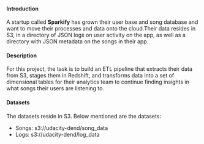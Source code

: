 #### Introduction
A startup called **Sparkify** has grown their user base and song database and want to move their processes and data onto the cloud.Their data resides in S3, in a directory of JSON logs on user activity on the app, as well as a directory with JSON metadata on the songs in their app.

#### Description
For this project, the task is to build an ETL pipeline that extracts their data from S3, stages them in Redshift, and transforms data into a set of dimensional tables for their analytics team to continue finding insights in what songs their users are listening to.

#### Datasets
The datasets reside in S3. Below mentioned are the datasets:  
* Songs: s3://udacity-dend/song_data
* Logs: s3://udacity-dend/log_data



